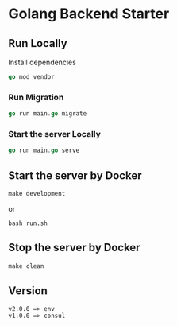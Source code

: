 # Golang Backend Starter


## Run Locally
Install dependencies

```go
go mod vendor
```

### Run Migration
```go
go run main.go migrate
```

### Start the server Locally
```go
go run main.go serve
```


## Start the server by Docker

```makefile
make development
```
or
```shell
bash run.sh
```

## Stop the server by Docker

```makefile
make clean
```


## Version
`v2.0.0 => env`   
`v1.0.0 => consul`
